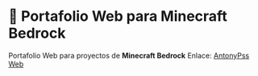 # 📂 Portafolio Web para Minecraft Bedrock
Portafolio Web para proyectos de **Minecraft Bedrock**
Enlace: [AntonyPss Web](https://antonypss.github.io/AntonyPss-Web/)